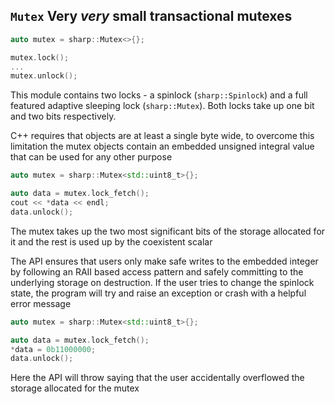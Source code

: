 `Mutex` Very ***very*** small transactional mutexes
-------

```c++
auto mutex = sharp::Mutex<>{};

mutex.lock();
...
mutex.unlock();
```

This module contains two locks - a spinlock (`sharp::Spinlock`) and a full
featured adaptive sleeping lock (`sharp::Mutex`).  Both locks take up one
bit and two bits respectively.

C++ requires that objects are at least a single byte wide, to overcome this
limitation the mutex objects contain an embedded unsigned integral value that
can be used for any other purpose

```c++
auto mutex = sharp::Mutex<std::uint8_t>{};

auto data = mutex.lock_fetch();
cout << *data << endl;
data.unlock();
```

The mutex takes up the two most significant bits of the storage allocated for
it and the rest is used up by the coexistent scalar

The API ensures that users only make safe writes to the embedded integer by
following an RAII based access pattern and safely committing to the underlying
storage on destruction.  If the user tries to change the spinlock state, the
program will try and raise an exception or crash with a helpful error message

```c++
auto mutex = sharp::Mutex<std::uint8_t>{};

auto data = mutex.lock_fetch();
*data = 0b11000000;
data.unlock();
```

Here the API will throw saying that the user accidentally overflowed the
storage allocated for the mutex
